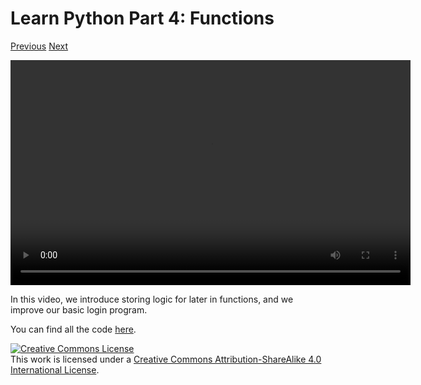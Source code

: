 <title>Learn Python Part 4: Functions - Dave's World</title>

Learn Python Part 4: Functions
==============================

[Previous](03.html) [Next](05.html)

<video src="/res/python-tutorials/pytut04.webm" width="640" height="360"
controls> Looks like your browser doesn't support WebM videos.  Please install
one which supports libre formats, such as Firefox.  </video>

In this video, we introduce storing logic for later in functions, and we
improve our basic login program.

You can find all the code [here](/res/python-tutorials/code/04.tar.gz).

<a rel="license" href="http://creativecommons.org/licenses/by-sa/4.0/"><img
alt="Creative Commons License" style="border-width:0"
src="https://i.creativecommons.org/l/by-sa/4.0/88x31.png" /></a><br />This work
is licensed under a <a rel="license"
href="http://creativecommons.org/licenses/by-sa/4.0/">Creative Commons
Attribution-ShareAlike 4.0 International License</a>.
